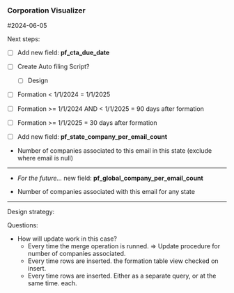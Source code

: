 

### Corporation Visualizer
#2024-06-05

Next steps:

- [ ] Add new field: **pf_cta_due_date**
- [ ] Create Auto filing Script?
	- [ ] Design
- [ ] Formation < 1/1/2024 = 1/1/2025
- [ ] Formation >= 1/1/2024 AND < 1/1/2025 = 90 days after formation
- [ ]  Formation >= 1/1/2025 = 30 days after formation

- [ ] Add new field: **pf_state_company_per_email_count**

- Number of companies associated to this email in this state (exclude where email is null)

---


- _For the future…_ new field: **pf_global_company_per_email_count**

- Number of companies associated with this email for any state
---
Design strategy:

Questions:
- How will update work in this case?
	- Every time the merge operation is runned. => Update procedure for number of companies associated.
	- Every time rows are inserted. the formation table view checked on insert.
	- Every time rows are inserted. Either as a separate query, or at the same time. each. 
